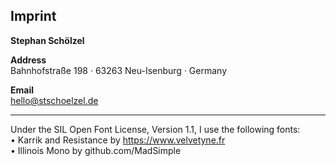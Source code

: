 
## Imprint

**Stephan Schölzel**

**Address**  
Bahnhofstraße 198 · 63263 Neu-Isenburg · Germany

**Email**  
[hello@stschoelzel.de](mailto:hello@stschoelzel.de)

---


Under the SIL Open Font License, Version 1.1, I use the following fonts:  
• Karrik and Resistance by https://www.velvetyne.fr  
• Illinois Mono by github.com/MadSimple